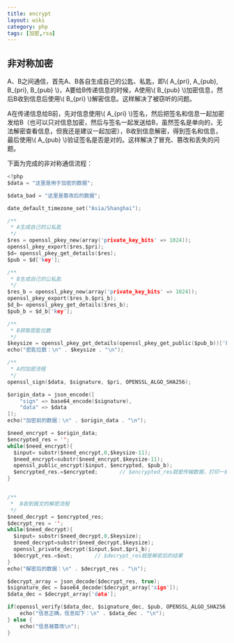 ```yaml
---
title: encrypt
layout: wiki
category: php
tags: [加密,rsa]
---
```


## 非对称加密

A、B之间通信，首先A、B各自生成自己的公匙、私匙，即\\( A_{pri}, A_{pub}, B_{pri}, B_{pub} \\)，A要给B传递信息的时候，A使用\\( B_{pub} \\)加密信息，然后B收到信息后使用\\( B_{pri} \\)解密信息。这样解决了被窃听的问题。

A在传递信息给B前，先对信息使用\\( A_{pri} \\)签名，然后把签名和信息一起加密发给B（也可以只对信息加密，然后与签名一起发送给B，虽然签名是单向的，无法解密查看信息，但我还是建议一起加密），B收到信息解密，得到签名和信息，最后使用\\( A_{pub} \\)验证签名是否是对的。这样解决了冒充、篡改和丢失的问题。

下面为完成的非对称通信流程：

~~~C
<?php
$data = "这里是用于加密的数据";

$data_bad = "这里是篡改后的数据";

date_default_timezone_set("Asia/Shanghai");

/**
 * A生成自己的公私匙
 */
$res = openssl_pkey_new(array('private_key_bits' => 1024));
openssl_pkey_export($res,$pri);
$d= openssl_pkey_get_details($res);
$pub = $d['key'];

/**
 * B生成自己的公私匙
 */
$res_b = openssl_pkey_new(array('private_key_bits' => 1024));
openssl_pkey_export($res_b,$pri_b);
$d_b= openssl_pkey_get_details($res_b);
$pub_b = $d_b['key'];

/**
 * B获取密匙位数
 */
$keysize = openssl_pkey_get_details(openssl_pkey_get_public($pub_b))['bits']/8;
echo("密匙位数：\n" . $keysize . "\n");

/**
 * A的加密流程
 */
openssl_sign($data, $signature, $pri, OPENSSL_ALGO_SHA256);

$origin_data = json_encode([
    "sign" => base64_encode($signature),
    "data" => $data
]);
echo("加密前的数据：\n" . $origin_data . "\n");

$need_encrypt = $origin_data;
$encrypted_res = '';
while($need_encrypt){
  $input= substr($need_encrypt,0,$keysize-11);
  $need_encrypt=substr($need_encrypt,$keysize-11);
  openssl_public_encrypt($input, $encrypted, $pub_b);
  $encrypted_res.=$encrypted;       // $encrypted_res就是传输数据，打印一般都是乱码
}


/**
 *  B收到报文的解密流程
 */
$need_decrypt = $encrypted_res;
$decrypt_res = '';
while($need_decrypt){
  $input= substr($need_decrypt,0,$keysize);
  $need_decrypt=substr($need_decrypt,$keysize);
  openssl_private_decrypt($input,$out,$pri_b);
  $decrypt_res.=$out;       // $decrypt_res就是解密后的结果
}
echo("解密后的数据：\n" . $decrypt_res . "\n");

$decrypt_array = json_decode($decrypt_res, true);
$signature_dec = base64_decode($decrypt_array['sign']);
$data_dec = $decrypt_array['data'];

if(openssl_verify($data_dec, $signature_dec, $pub, OPENSSL_ALGO_SHA256)) {
    echo("信息正确，信息如下：\n" . $data_dec . "\n");
} else {
    echo("信息被篡改\n");
}

~~~